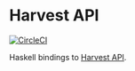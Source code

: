 # Harvest API

[![CircleCI](https://circleci.com/gh/stackbuilders/harvest-api.svg?style=svg&circle-token=1f9cf54be4f5b977dddf02e5398d8ce2c66ffd87)](https://circleci.com/gh/stackbuilders/harvest-api)

Haskell bindings to [Harvest API](http://help.getharvest.com/api/).
